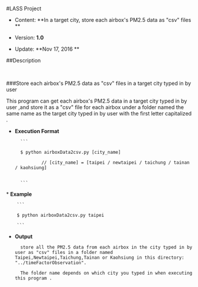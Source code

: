 #LASS Project

* Content: **In a target city, store each airbox's PM2.5 data as "csv" files **

* Version: **1.0**

* Update: **Nov 17, 2016 **


##Description

​

###Store each airbox's PM2.5 data as "csv" files in a target city typed in by user 

This program can get each airbox's PM2.5 data in a target city typed in by user ,and store it as a "csv" file for each airbox under a folder named the same name as the target city typed in by user with the first letter capitalized .
* **Execution Format**

        ```

        $ python airboxData2csv.py [city_name]

                // [city_name] = [taipei / newtaipei / taichung / tainan / kaohsiung]


        ```

​* **Example**

        ```

        $ python airboxData2csv.py taipei

        ```

* **Output**

        store all the PM2.5 data from each airbox in the city typed in by user as "csv" files in a folder named Taipei,Newtaipei,Taichung,Tainan or Kaohsiung in this directory: "../timeFactorObservation". 
        
        The folder name depends on which city you typed in when executing this program .

